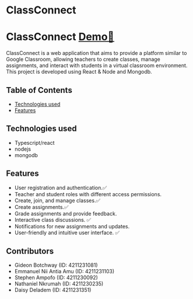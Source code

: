 # ClassConnect

# ClassConnect [Demo🔗](https://classconnect.onrender.com/)
ClassConnect is a web application that aims to provide a platform similar to Google Classroom, allowing teachers to create classes, manage assignments, and interact with students in a virtual classroom environment. This project is developed using React & Node and Mongodb.

## Table of Contents

- [Technologies used](#technologiesUsed)
- [Features](#features)

## Technologies used

- Typescript/react
- nodejs
- mongodb

## Features

- User registration and authentication.✅
- Teacher and student roles with different access permissions.
- Create, join, and manage classes.✅
- Create assignments.✅
- Grade assignments and provide feedback.
- Interactive class discussions. ✅
- Notifications for new assignments and updates.
- User-friendly and intuitive user interface. ✅

## Contributors
- Gideon Botchway (ID: 4211231081)
- Emmanuel Nii Antia Amu (ID: 4211231103)
- Stephen Ampofo (ID: 4211230092)
- Nathaniel Nkrumah (ID: 4211230235)
- Daisy Deladem (ID: 4211231351)

